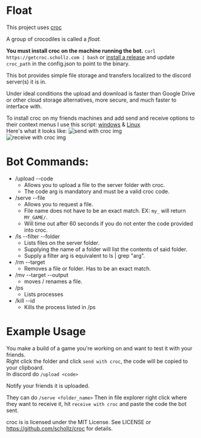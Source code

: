 # Float
This project uses [croc](https://github.com/schollz/croc)  

A group of crocodiles is called a *float.*  

**You must install croc on the machine running the bot.**  `curl https://getcroc.schollz.com | bash` or [install a release](https://github.com/schollz/croc/releases) and update `croc_path` in the config.json to point to the binary.

This bot provides simple file storage and transfers localized to the discord server(s) it is in.  

Under ideal conditions the upload and download is faster than Google Drive or other cloud storage alternatives, more secure, and much faster to interface with.  

To install croc on my friends machines and add send and receive options to their context menus I use this script: [windows](https://gist.github.com/Malcolm-Q/f933b0a5bbf43f9994b8fe69c589ac8a) & [Linux](https://gist.github.com/Malcolm-Q/bc7c98b4996c97f90ec6a5a1781e2bf6)  
Here's what it looks like:
![send with croc img](https://github.com/user-attachments/assets/1978d0d2-1d7d-40ba-b737-5b67dfca4fba)  
![receive with croc img](https://github.com/user-attachments/assets/c02f4922-bfae-466f-9a14-a4a14d0ccac5)

# Bot Commands:
- /upload --code
    - Allows you to upload a file to the server folder with croc.
    - The code arg is mandatory and must be a valid croc code.
- /serve --file
    - Allows you to request a file.
    - File name does not have to be an exact match. EX: `my_` will return `MY_GAME/`.
    - Will time out after 60 seconds if you do not enter the code provided into croc.
- /ls --filter --folder
    - Lists files on the server folder.
    - Supplying the name of a folder will list the contents of said folder.
    - Supply a filter arg is equivalent to ls | grep "arg".
- /rm --target
    - Removes a file or folder. Has to be an exact match.
- /mv --target --output
    - moves / renames a file.
- /ps
    - Lists processes
- /kill --id
    - Kills the process listed in /ps
 
# Example Usage
You make a build of a game you're working on and want to test it with your friends.  
Right click the folder and click `send with croc`, the code will be copied to your clipboard.  
In discord do `/upload <code>`  

Notify your friends it is uploaded.

They can do `/serve <folder_name>`
Then in file explorer right click where they want to receive it, hit `receive with croc` and paste the code the bot sent.

croc is is licensed under the MIT License. See LICENSE or https://github.com/schollz/croc for details.
